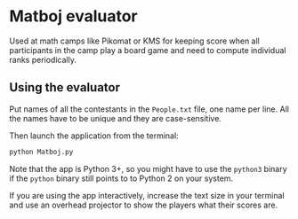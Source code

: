 # Matboj evaluator

Used at math camps like Pikomat or KMS for keeping score when all participants
in the camp play a board game and need to compute individual ranks periodically.

## Using the evaluator

Put names of all the contestants in the `People.txt` file, one name per line.
All the names have to be unique and they are case-sensitive.

Then launch the application from the terminal:

```bash
python Matboj.py
```

Note that the app is Python 3+, so you might have to use the `python3` binary if
the `python` binary still points to to Python 2 on your system.

If you are using the app interactively, increase the text size in your terminal
and use an overhead projector to show the players what their scores are.
